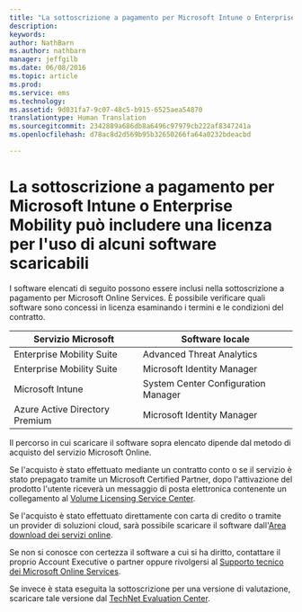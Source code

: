 ```yaml
---
title: "La sottoscrizione a pagamento per Microsoft Intune o Enterprise Mobility può includere una licenza per l&quot;uso di alcuni software scaricabili | Microsoft Intune"
description: 
keywords: 
author: NathBarn
ms.author: nathbarn
manager: jeffgilb
ms.date: 06/08/2016
ms.topic: article
ms.prod: 
ms.service: ems
ms.technology: 
ms.assetid: 9d031fa7-9c07-48c5-b915-6525aea54870
translationtype: Human Translation
ms.sourcegitcommit: 2342889a686db8a6496c97979cb222af8347241a
ms.openlocfilehash: d78ac8d2d569b95b32650266fa64a0232bdeacbd

---
```


# <a name="your-paid-microsoft-intune-or-enterprise-mobility-subscription-might-include-a-license-to-use-certain-downloadable-software"></a>La sottoscrizione a pagamento per Microsoft Intune o Enterprise Mobility può includere una licenza per l'uso di alcuni software scaricabili

I software elencati di seguito possono essere inclusi nella sottoscrizione a pagamento per Microsoft Online Services.  È possibile verificare quali software sono concessi in licenza esaminando i termini e le condizioni del contratto.

| **Servizio Microsoft**    | **Software locale**           |
| ------------- |-------------|
|Enterprise Mobility Suite |    Advanced Threat Analytics |
|Enterprise Mobility Suite |    Microsoft Identity Manager |
|Microsoft Intune | System Center Configuration Manager |
|Azure Active Directory Premium |   Microsoft Identity Manager |

Il percorso in cui scaricare il software sopra elencato dipende dal metodo di acquisto del servizio Microsoft Online.

Se l'acquisto è stato effettuato mediante un contratto conto o se il servizio è stato prepagato tramite un Microsoft Certified Partner, dopo l'attivazione del prodotto l'utente riceverà un messaggio di posta elettronica contenente un collegamento al [Volume Licensing Service Center](https://www.microsoft.com/Licensing/servicecenter/default.aspx).

Se l'acquisto è stato effettuato direttamente con carta di credito o tramite un provider di soluzioni cloud, sarà possibile scaricare il software dall'[Area download dei servizi online](https://www.microsoft.com/online/downloads/HomeRealmDiscovery.aspx).

Se non si conosce con certezza il software a cui si ha diritto, contattare il proprio Account Executive o partner oppure rivolgersi al [Supporto tecnico dei Microsoft Online Services](https://technet.microsoft.com/en-us/dn932057.aspx).

Se invece è stata eseguita la sottoscrizione per una versione di valutazione, scaricare tale versione dal [TechNet Evaluation Center](https://www.microsoft.com/evalcenter/try).



<!--HONumber=Jan17_HO1-->


